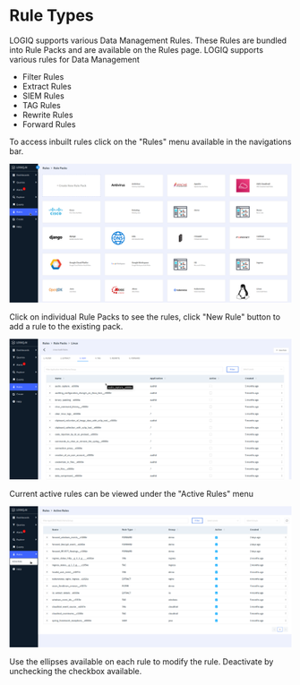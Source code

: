 # Rule Types

LOGIQ supports various Data Management Rules. These Rules are bundled into Rule Packs and are available on the Rules page. LOGIQ supports various rules for Data Management

* Filter Rules
* Extract Rules
* SIEM Rules
* TAG Rules
* Rewrite Rules
* Forward Rules

To access inbuilt rules click on the "Rules" menu available in the navigations bar.

![](<../../.gitbook/assets/image (32).png>)

Click on individual Rule Packs to see the rules, click "New Rule" button to add a rule to the existing pack.

![](<../../.gitbook/assets/image (31).png>)

Current active rules can be viewed under the "Active Rules" menu

![](<../../.gitbook/assets/image (28).png>)

Use the ellipses available on each rule to modify the rule. Deactivate by unchecking the checkbox available.
